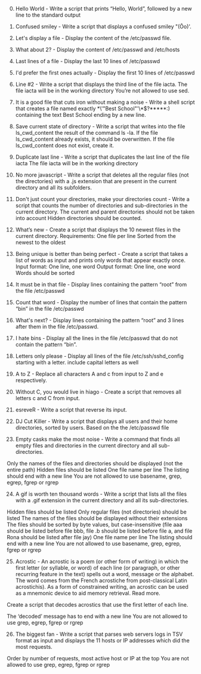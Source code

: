 0. Hello World - Write a script that prints “Hello, World”, followed by a new line to the standard output

1. Confused smiley - Write a script that displays a confused smiley "(Ôo)'.

2. Let's display a file - Display the content of the /etc/passwd file.

3. What about 2? - Display the content of /etc/passwd and /etc/hosts

4. Last lines of a file - Display the last 10 lines of /etc/passwd

5. I'd prefer the first ones actually - Display the first 10 lines of /etc/passwd

6. Line #2 - Write a script that displays the third line of the file iacta.
The file iacta will be in the working directory
You’re not allowed to use sed.

7. It is a good file that cuts iron without making a noise - Write a shell script that creates a file named exactly \*\\'"Best School"\'\\*$\?\*\*\*\*\*:) containing the text Best School ending by a new line.

8. Save current state of directory - Write a script that writes into the file ls_cwd_content the result of the command ls -la. If the file ls_cwd_content already exists, it should be overwritten. If the file ls_cwd_content does not exist, create it.

9. Duplicate last line - Write a script that duplicates the last line of the file iacta
The file iacta will be in the working directory

10. No more javascript - Write a script that deletes all the regular files (not the directories) with a .js extension that are present in the current directory and all its subfolders.

11. Don't just count your directories, make your directories count - Write a script that counts the number of directories and sub-directories in the current directory.
The current and parent directories should not be taken into account
Hidden directories should be counted.

12. What’s new - Create a script that displays the 10 newest files in the current directory.
Requirements:
One file per line
Sorted from the newest to the oldest

13. Being unique is better than being perfect - Create a script that takes a list of words as input and prints only words that appear exactly once.
Input format: One line, one word
Output format: One line, one word
Words should be sorted

14. It must be in that file - Display lines containing the pattern “root” from the file /etc/passwd

15. Count that word - Display the number of lines that contain the pattern “bin” in the file /etc/passwd

16. What's next? - Display lines containing the pattern “root” and 3 lines after them in the file /etc/passwd.

17. I hate bins - Display all the lines in the file /etc/passwd that do not contain the pattern “bin”.

18. Letters only please - Display all lines of the file /etc/ssh/sshd_config starting with a letter.
include capital letters as well

19. A to Z - Replace all characters A and c from input to Z and e respectively.

20. Without C, you would live in hiago - Create a script that removes all letters c and C from input.

21. esreveR - Write a script that reverse its input.

22. DJ Cut Killer - Write a script that displays all users and their home directories, sorted by users.
Based on the the /etc/passwd file

23. Empty casks make the most noise - Write a command that finds all empty files and directories in the current directory and all sub-directories.

Only the names of the files and directories should be displayed (not the entire path)
Hidden files should be listed
One file name per line
The listing should end with a new line
You are not allowed to use basename, grep, egrep, fgrep or rgrep

24. A gif is worth ten thousand words - Write a script that lists all the files with a .gif extension in the current directory and all its sub-directories.

Hidden files should be listed
Only regular files (not directories) should be listed
The names of the files should be displayed without their extensions
The files should be sorted by byte values, but case-insensitive (file aaa should be listed before file bbb, file .b should be listed before file a, and file Rona should be listed after file jay)
One file name per line
The listing should end with a new line
You are not allowed to use basename, grep, egrep, fgrep or rgrep

25. Acrostic - An acrostic is a poem (or other form of writing) in which the first letter (or syllable, or word) of each line (or paragraph, or other recurring feature in the text) spells out a word, message or the alphabet. The word comes from the French acrostiche from post-classical Latin acrostichis). As a form of constrained writing, an acrostic can be used as a mnemonic device to aid memory retrieval. Read more.

Create a script that decodes acrostics that use the first letter of each line.

The ‘decoded’ message has to end with a new line
You are not allowed to use grep, egrep, fgrep or rgrep

26. The biggest fan - Write a script that parses web servers logs in TSV format as input and displays the 11 hosts or IP addresses which did the most requests.

Order by number of requests, most active host or IP at the top
You are not allowed to use grep, egrep, fgrep or rgrep



